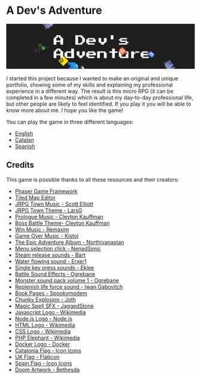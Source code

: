 # A Dev's Adventure

<p style="text-align: center;">
  <img src="./src/web/images/cover.png" />
</p>

I started this project because I wanted to make an original and unique portfolio, showing some of my skills and explaining my professional experience in a different way. The result is this micro RPG (it can be completed in a few minutes) which is about my day-to-day professional life, but other people are likely to feel identified. If you play it you will be able to know more about me. I hope you like the game!

You can play the game in three different languages:

- [English](https://albert-gonzalez.github.io/a-dev-adventure-game/)
- [Catalan](https://albert-gonzalez.github.io/a-dev-adventure-game/index.ca.html)
- [Spanish](https://albert-gonzalez.github.io/a-dev-adventure-game/index.es.html)

## Credits

This game is possible thanks to all these resources and their creators:

<ul>
  <li>
    <a href="https://phaser.io/">Phaser Game Framework</a>
  </li>
  <li>
    <a href="https://www.mapeditor.org/">Tiled Map Editor</a>
  </li>
  <li>
    <a href="https://opengameart.org/content/jrpg-town-music"
      >JRPG Town Music - Scott Elliott</a
    >
  </li>
  <li>
    <a href="https://opengameart.org/content/rpg-town-theme-1"
      >JRPG Town Theme - LarsG</a
    >
  </li>
  <li>
    <a href="https://opengameart.org/content/prologue-theme"
      >Prologue Music - Cleyton Kauffman</a
    >
  </li>
  <li>
    <a href="https://opengameart.org/content/boss-battle-theme"
      >Boss Battle Theme- Cleyton Kauffman</a
    >
  </li>
  <li>
    <a href="https://opengameart.org/content/win-music-2"
      >Win Music - Remaxim</a
    >
  </li>
  <li>
    <a href="https://opengameart.org/content/game-over"
      >Game Over Music - Kistol</a
    >
  </li>
  <li>
    <a href="https://opengameart.org/content/the-epic-adventure-album"
      >The Epic Adventure Album - Northivanastan</a
    >
  </li>
  <li>
    <a href="https://opengameart.org/content/menu-selection-click"
      >Menu selection click - NenadSimic</a
    >
  </li>
  <li>
    <a href="https://opengameart.org/content/steam-release-sounds"
      >Steam release sounds - Bart</a
    >
  </li>
  <li>
    <a href="https://opengameart.org/content/water-flowing-sound"
      >Water flowing sound - Erxer1</a
    >
  </li>
  <li>
    <a href="https://opengameart.org/content/single-key-press-sounds"
      >Single key press sounds - Eklee</a
    >
  </li>
  <li>
    <a href="https://opengameart.org/content/battle-sound-effects"
      >Battle Sound Effects - Ogrebane</a
    >
  </li>
  <li>
    <a href="https://opengameart.org/content/monster-sound-pack-volume-1"
      >Monster sound pack volume 1 - Ogrebane</a
    >
  </li>
  <li>
    <a href="https://opengameart.org/content/replenish-life-force-sound"
      >Replenish life force sound - Iwan Gabovitch</a
    >
  </li>
  <li>
    <a href="https://opengameart.org/content/book-pages"
      >Book Pages - Spookymodem</a
    >
  </li>
  <li>
    <a href="https://opengameart.org/content/chunky-explosion"
      >Chunky Explosion - Joth</a
    >
  </li>
  <li>
    <a href="https://opengameart.org/content/magic-spell-sfx"
      >Magic Spell SFX - JaggedStone</a
    >
  </li>
  <li>
    <a
      href="https://commons.wikimedia.org/wiki/File:Unofficial_JavaScript_logo_2.svg"
      >Javascript Logo - Wikimedia</a
    >
  </li>
  <li>
    <a href="https://nodejs.org/ca/about/resources/">Node.js Logo - Node.js</a>
  </li>
  <li>
    <a
      href="https://commons.wikimedia.org/wiki/File:HTML5_logo_and_wordmark.svg"
      >HTML Logo - Wikimedia</a
    >
  </li>
  <li>
    <a href="https://commons.wikimedia.org/wiki/File:CSS3_logo_and_wordmark.svg"
      >CSS Logo - Wikimedia</a
    >
  </li>
  <li>
    <a
      href="https://commons.wikimedia.org/wiki/File:Webysther_20160423_-_Elephpant.svg"
      >PHP Elephant - Wikimedia</a
    >
  </li>
  <li>
    <a href="https://www.docker.com/company/newsroom/media-resources"
      >Docker Logo - Docker</a
    >
  </li>
  <li>
    <a href="https://icon-icons.com/icon/catalonia-flag/106770">
      Catalonia Flag - Icon Icons</a
    >
  </li>
  <li>
    <a href="https://www.flaticon.com/free-icon/united-kingdom_197374"
      >UK Flag - Flaticon</a
    >
  </li>
  <li>
    <a href="https://icon-icons.com/icon/flag-spain/106784"
      >Spain Flag - Icon Icons</a
    >
  </li>
  <li>
    <a href="https://slayersclub.bethesda.net/en/media#wallpapers"
      >Doom Artwork - Bethesda</a
    >
  </li>
</ul>
